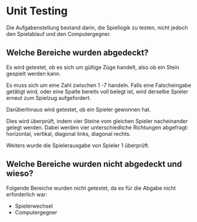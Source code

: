 # Unit Testing
Die Aufgabenstellung bestand darin, die Spiellogik zu testen, nicht 
jedoch den Spielablauf und den Computergegner.

## Welche Bereiche wurden abgedeckt?
Es wird getestet, ob es sich um gültige Züge handelt, also ob ein 
Stein gespielt werden kann.
<p>Es muss sich um eine Zahl zwischen 1 -7 handeln. Falls eine 
Falscheingabe getätigt wird, oder eine Spalte bereits voll belegt ist, 
wird derselbe Spieler erneut zum Spielzug aufgefordert.</p>
<p>Darüberhinaus wird getestet, ob ein Spieler gewonnen hat.</p>
<p>Dies wird überprüft, indem vier Steine vom gleichen Spieler 
nacheinander gelegt werden. Dabei werden vier unterschiedliche 
Richtungen abgefragt: horizontal, vertikal, diagonal links, diagonal
rechts.</p>
<p>Weiters wurde die Spielerausgabe von Spieler 1 überprüft.</p>

## Welche Bereiche wurden nicht abgedeckt und wieso?
Folgende Bereiche wurden nicht getestet, da es für die Abgabe nicht 
erforderlich war:
<ul>
<li>Spielerwechsel</li>
<li>Computergegner</li>
</ul>
